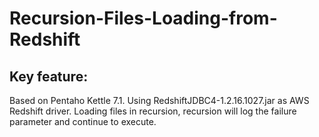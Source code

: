 # Recursion-Files-Loading-from-Redshift

## Key feature: 
Based on Pentaho Kettle 7.1.
Using RedshiftJDBC4-1.2.16.1027.jar as AWS Redshift driver.
Loading files in recursion, recursion will log the failure parameter and continue to execute.

